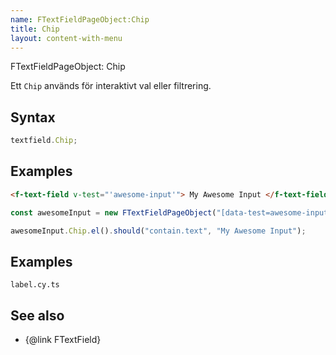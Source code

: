 ```yaml
---
name: FTextFieldPageObject:Chip
title: Chip
layout: content-with-menu
---
```


FTextFieldPageObject: Chip

Ett `Chip` används för interaktivt val eller filtrering.

## Syntax

```ts
textfield.Chip;
```

## Examples

```html static
<f-text-field v-test="'awesome-input'"> My Awesome Input </f-text-field>
```

```ts
const awesomeInput = new FTextFieldPageObject("[data-test=awesome-input]");

awesomeInput.Chip.el().should("contain.text", "My Awesome Input");
```

## Examples

```import
label.cy.ts
```

## See also

-   {@link FTextField}
